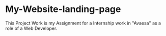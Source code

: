 # My-Website-landing-page
This Project Work is my  Assignment for a Internship work  in "Avaesa" as a role of a Web Developer. 
